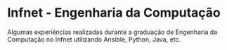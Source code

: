# Infnet - Engenharia da Computação

Algumas experiências realizadas durante a graduação de Engenharia da Computação no Infnet utilizando Ansible, Python, Java, etc.